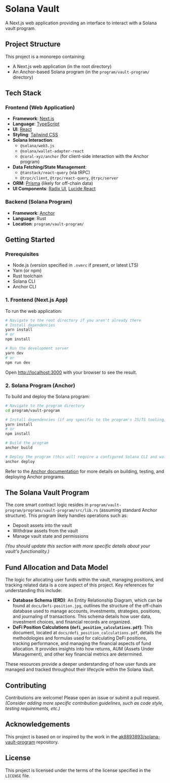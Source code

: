 # Solana Vault

A Next.js web application providing an interface to interact with a Solana vault program.

## Project Structure

This project is a monorepo containing:

*   A Next.js web application (in the root directory)
*   An Anchor-based Solana program (in the `program/vault-program/` directory)

## Tech Stack

### Frontend (Web Application)

*   **Framework**: [Next.js](https://nextjs.org/)
*   **Language**: [TypeScript](https://www.typescriptlang.org/)
*   **UI**: [React](https://react.dev/)
*   **Styling**: [Tailwind CSS](https://tailwindcss.com/)
*   **Solana Interaction**:
    *   `@solana/web3.js`
    *   `@solana/wallet-adapter-react`
    *   `@coral-xyz/anchor` (for client-side interaction with the Anchor program)
*   **Data Fetching/State Management**:
    *   `@tanstack/react-query` (via tRPC)
    *   `@trpc/client`, `@trpc/react-query`, `@trpc/server`
*   **ORM**: [Prisma](https://www.prisma.io/) (likely for off-chain data)
*   **UI Components**: [Radix UI](https://www.radix-ui.com/), [Lucide React](https://lucide.dev/)

### Backend (Solana Program)

*   **Framework**: [Anchor](https://www.anchor-lang.com/)
*   **Language**: Rust
*   **Location**: `program/vault-program/`

## Getting Started

### Prerequisites

*   Node.js (version specified in `.nvmrc` if present, or latest LTS)
*   Yarn (or npm)
*   Rust toolchain
*   Solana CLI
*   Anchor CLI

### 1. Frontend (Next.js App)

To run the web application:

```bash
# Navigate to the root directory if you aren't already there
# Install dependencies
yarn install
# or
npm install

# Run the development server
yarn dev
# or
npm run dev
```

Open [http://localhost:3000](http://localhost:3000) with your browser to see the result.

### 2. Solana Program (Anchor)

To build and deploy the Solana program:

```bash
# Navigate to the program directory
cd program/vault-program

# Install dependencies (if any specific to the program's JS/TS tooling)
yarn install
# or
npm install

# Build the program
anchor build

# Deploy the program (this will require a configured Solana CLI and wallet)
anchor deploy
```

Refer to the [Anchor documentation](https://www.anchor-lang.com/docs/cli) for more details on building, testing, and deploying Anchor programs.

## The Solana Vault Program

The core smart contract logic resides in `program/vault-program/programs/vault-program/src/lib.rs` (assuming standard Anchor structure). This program likely handles operations such as:

*   Deposit assets into the vault
*   Withdraw assets from the vault
*   Manage vault state and permissions

*(You should update this section with more specific details about your vault's functionality.)*

## Fund Allocation and Data Model

The logic for allocating user funds within the vault, managing positions, and tracking related data is a core aspect of this project. Key references for understanding this include:

*   **Database Schema (ERD)**: An Entity Relationship Diagram, which can be found at `docs/Defi-position.jpg`, outlines the structure of the off-chain database used to manage accounts, investments, strategies, positions, and journaling of transactions. This schema details how user data, investment choices, and financial records are organized.
*   **DeFi Position Calculations (`defi_position_calculations.pdf`)**: This document, located at `docs/defi_position_calculations.pdf`, details the methodologies and formulas used for calculating DeFi positions, tracking performance, and managing the financial aspects of fund allocation. It provides insights into how returns, AUM (Assets Under Management), and other key financial metrics are determined.

These resources provide a deeper understanding of how user funds are managed and tracked throughout their lifecycle within the Solana Vault.

## Contributing

Contributions are welcome! Please open an issue or submit a pull request.
*(Consider adding more specific contribution guidelines, such as code style, testing requirements, etc.)*

## Acknowledgements

This project is based on or inspired by the work in the [ak8893893/solana-vault-program](https://github.com/ak8893893/solana-vault-program/tree/main) repository.

## License

This project is licensed under the terms of the license specified in the `LICENSE` file.
